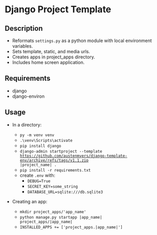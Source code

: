 # Django Project Template

## Description

+ Reformats <code>settings.py</code> as a python module with local environment variables.
+ Sets template, static, and media urls.
+ Creates apps in project_apps directory.
+ Includes home screen application.

## Requirements

- django
- django-environ

## Usage

- In a directory:
    - <code>py -m venv venv</code>
    - <code>.\venv\Scripts\activate</code>
    - <code>pip install django</code>
    - <code>django-admin startproject --template https://github.com/austenmyers/django-template-env/archive/refs/tags/v1.1.zip |project_name| .</code>
    - <code>pip install -r requirements.txt</code>
    - create <code>.env</code> with:
        - <code>DEBUG=True</code>
        - <code>SECRET_KEY=some_string</code>
        - <code>DATABASE_URL=sqlite:///db.sqlite3</code>

- Creating an app:
    - <code>mkdir project_apps/'app_name'</code>
    - <code>python manage.py startapp |app_name| project_apps/|app_name|</code>
    - <code>INSTALLED_APPS += ['project_apps.|app_name|']</code>
